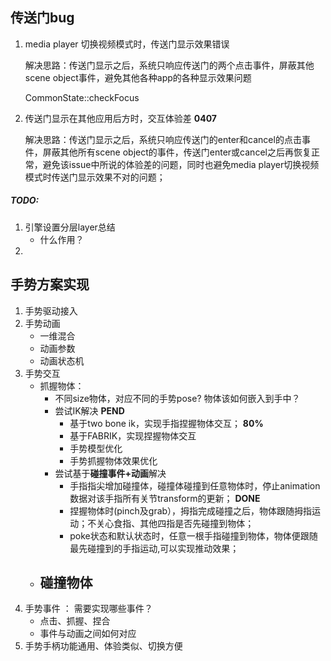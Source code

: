 ## 传送门bug

1. media player 切换视频模式时，传送门显示效果错误

   解决思路：传送门显示之后，系统只响应传送门的两个点击事件，屏蔽其他scene object事件，避免其他各种app的各种显示效果问题

   CommonState::checkFocus

2. 传送门显示在其他应用后方时，交互体验差  **0407**

   解决思路：传送门显示之后，系统只响应传送门的enter和cancel的点击事件，屏蔽其他所有scene object的事件，传送门enter或cancel之后再恢复正常，避免该issue中所说的体验差的问题，同时也避免media player切换视频模式时传送门显示效果不对的问题； 

##### TODO:

1. 引擎设置分层layer总结
   - 什么作用？
2. 

## 手势方案实现

1. 手势驱动接入
2. 手势动画
   - 一维混合
   - 动画参数
   - 动画状态机
3. 手势交互
   - 抓握物体：
     - 不同size物体，对应不同的手势pose? 物体该如何嵌入到手中？
     - 尝试IK解决 **PEND**
       - 基于two bone ik，实现手指捏握物体交互；  **80%** 
       - 基于FABRIK，实现捏握物体交互   
       - 手势模型优化
       - 手势抓握物体效果优化
     - 尝试基于**碰撞事件+动画**解决
       - 手指指尖增加碰撞体，碰撞体碰撞到任意物体时，停止animation 数据对该手指所有关节transform的更新； **DONE**
       - 捏握物体时(pinch及grab），拇指完成碰撞之后，物体跟随拇指运动；不关心食指、其他四指是否先碰撞到物体；
       - poke状态和默认状态时，任意一根手指碰撞到物体，物体便跟随最先碰撞到的手指运动,可以实现推动效果；
   - 碰撞物体
     - 
4. 手势事件 ： 需要实现哪些事件？
   - 点击、抓握、捏合
   - 事件与动画之间如何对应
5. 手势手柄功能通用、体验类似、切换方便

